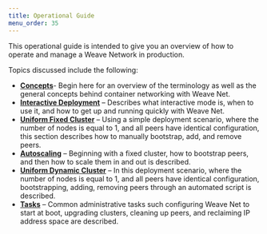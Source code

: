 ```yaml
---
title: Operational Guide
menu_order: 35
---
```

This operational guide is intended to give you an overview of how to operate and manage a Weave Network in production.

Topics discussed include the following: 

 * **[Concepts](/site/operational-guide/concepts.md)**- Begin here for an overview of the terminology as well as the general concepts behind container networking with Weave Net. 
 * **[Interactive Deployment](/site/operational-guide/interactive.md)** – Describes what interactive mode is, when to use it, and how to get up and running quickly with Weave Net. 
 * **[Uniform Fixed Cluster](/site/operational-guide/uniform-fixed-cluster.md)** – Using a simple deployment scenario, where the number of nodes is equal to 1, and all peers have identical configuration, this section describes how to manually bootstrap, add, and remove peers. 
 * **[Autoscaling](/site/operational-guide/autoscaling.md)** – Beginning with a fixed cluster, how to bootstrap peers, and then how to scale them in and out is described. 
 * **[Uniform Dynamic Cluster](/site/operational-guide/uniform-dynamic-cluster.md)** – In this deployment scenario,  where the number of nodes is equal to 1, and all peers have identical configuration, bootstrapping, adding, removing peers through an automated script is described. 
 * **[Tasks](/site/operational-guide/tasks.md)** – Common administrative tasks such configuring Weave Net to start at boot, upgrading clusters, cleaning up peers, and reclaiming IP address space are described. 

